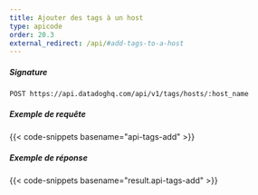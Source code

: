 ```yaml
---
title: Ajouter des tags à un host
type: apicode
order: 20.3
external_redirect: /api/#add-tags-to-a-host
---
```


##### Signature
`POST https://api.datadoghq.com/api/v1/tags/hosts/:host_name`
##### Exemple de requête
{{< code-snippets basename="api-tags-add" >}}
##### Exemple de réponse
{{< code-snippets basename="result.api-tags-add" >}}